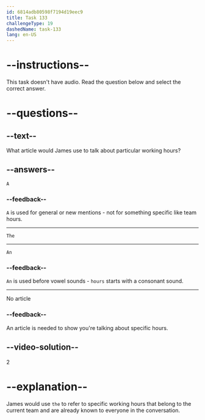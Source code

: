 ```yaml
---
id: 6814adb80598f7194d19eec9
title: Task 133
challengeType: 19
dashedName: task-133
lang: en-US
---
```


# --instructions--

This task doesn't have audio. Read the question below and select the correct answer.

# --questions--

## --text--

What article would James use to talk about particular working hours?

## --answers--

`A`

### --feedback--

`A` is used for general or new mentions - not for something specific like team hours.

---

`The`

---

`An`

### --feedback--

`An` is used before vowel sounds - `hours` starts with a consonant sound.

---

No article

### --feedback--

An article is needed to show you're talking about specific hours.

## --video-solution--

2

# --explanation--

James would use `the` to refer to specific working hours that belong to the current team and are already known to everyone in the conversation.

